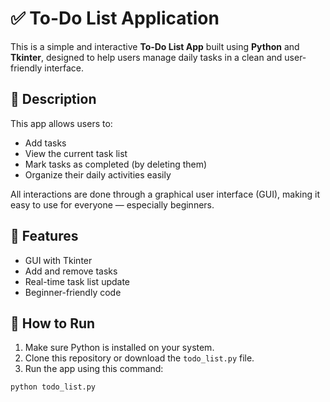 # ✅ To-Do List Application

This is a simple and interactive **To-Do List App** built using **Python** and **Tkinter**, designed to help users manage daily tasks in a clean and user-friendly interface.

## 📌 Description

This app allows users to:
- Add tasks
- View the current task list
- Mark tasks as completed (by deleting them)
- Organize their daily activities easily

All interactions are done through a graphical user interface (GUI), making it easy to use for everyone — especially beginners.

## 🎯 Features

- GUI with Tkinter
- Add and remove tasks
- Real-time task list update
- Beginner-friendly code

## 🚀 How to Run

1. Make sure Python is installed on your system.
2. Clone this repository or download the `todo_list.py` file.
3. Run the app using this command:

```bash
python todo_list.py
